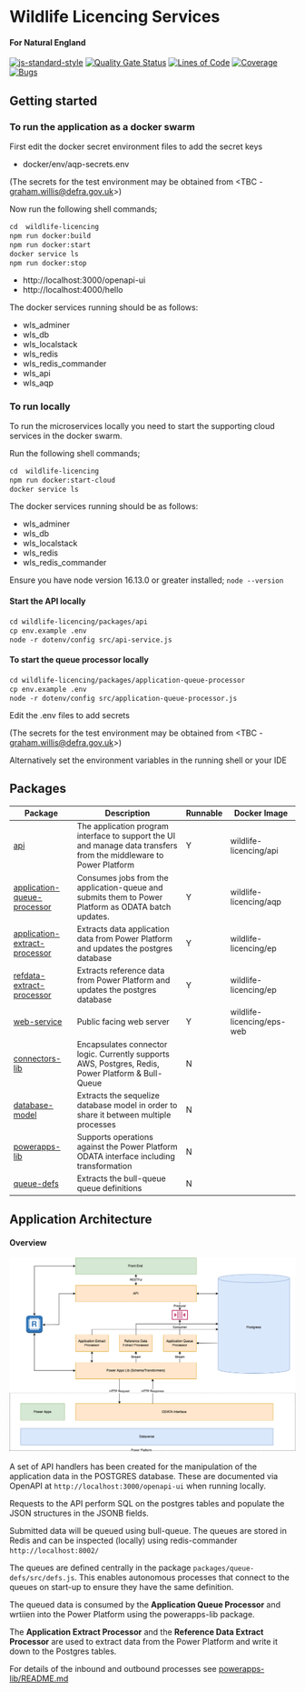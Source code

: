 # Wildlife Licencing Services

#### For Natural England

[![js-standard-style](https://img.shields.io/badge/code%20style-standard-brightgreen.svg)](http://standardjs.com)
[![Quality Gate Status](https://sonarcloud.io/api/project_badges/measure?project=DEFRA_wildlife-licencing&metric=alert_status)](https://sonarcloud.io/dashboard?id=DEFRA_wildlife-licencing)
[![Lines of Code](https://sonarcloud.io/api/project_badges/measure?project=DEFRA_wildlife-licencing&metric=ncloc)](https://sonarcloud.io/dashboard?id=DEFRA_wildlife-licencing)
[![Coverage](https://sonarcloud.io/api/project_badges/measure?project=DEFRA_wildlife-licencing&metric=coverage)](https://sonarcloud.io/dashboard?id=DEFRA_wildlife-licencing)
[![Bugs](https://sonarcloud.io/api/project_badges/measure?project=DEFRA_wildlife-licencing&metric=bugs)](https://sonarcloud.io/dashboard?id=DEFRA_wildlife-licencing)

## Getting started

### To run the application as a docker swarm

First edit the docker secret environment files to add the secret keys

- docker/env/aqp-secrets.env

(The secrets for the test environment may be obtained from <TBC - graham.willis@defra.gov.uk>)

Now run the following shell commands;

```shell
cd  wildlife-licencing
npm run docker:build
npm run docker:start
docker service ls
npm run docker:stop
```

- http://localhost:3000/openapi-ui
- http://localhost:4000/hello

The docker services running should be as follows:

- wls_adminer
- wls_db
- wls_localstack
- wls_redis
- wls_redis_commander
- wls_api
- wls_aqp

### To run locally

To run the microservices locally you need to start the supporting cloud services in the docker swarm.

Run the following shell commands;

```shell
cd  wildlife-licencing
npm run docker:start-cloud
docker service ls
```

The docker services running should be as follows:

- wls_adminer
- wls_db
- wls_localstack
- wls_redis
- wls_redis_commander

Ensure you have node version 16.13.0 or greater installed; `node --version`

#### Start the API locally

```shell
cd wildlife-licencing/packages/api
cp env.example .env
node -r dotenv/config src/api-service.js
```

#### To start the queue processor locally

```shell
cd wildlife-licencing/packages/application-queue-processor
cp env.example .env
node -r dotenv/config src/application-queue-processor.js
```

Edit the .env files to add secrets

(The secrets for the test environment may be obtained from <TBC - graham.willis@defra.gov.uk>)

Alternatively set the environment variables in the running shell or your IDE

## Packages

| Package | Description | Runnable | Docker Image |
| ----------- | ----------- | ----------- | ----------- |
| [api](packages/api) | The application program interface to support the UI and manage data transfers from the middleware to Power Platform | Y | wildlife-licencing/api |
| [application-queue-processor](packages/application-queue-processor) | Consumes jobs from the application-queue and submits them to Power Platform as ODATA batch updates. | Y | wildlife-licencing/aqp | 
| [application-extract-processor](packages/application-extract-processor) | Extracts data application data from Power Platform and updates the postgres database | Y | wildlife-licencing/ep | 
| [refdata-extract-processor](packages/refdata-extract-processor) | Extracts reference data from Power Platform and updates the postgres database | Y | wildlife-licencing/ep | 
| [web-service](packages/eps/web-service) | Public facing web server | Y | wildlife-licencing/eps-web |
| [connectors-lib](packages/connectors-lib) | Encapsulates connector logic. Currently supports AWS, Postgres, Redis, Power Platform & Bull-Queue | N | 
| [database-model](packages/database-model) | Extracts the sequelize database model in order to share it between multiple processes | N | 
| [powerapps-lib](packages/powerapps-lib) | Supports operations against the Power Platform ODATA interface including transformation | N | 
| [queue-defs](packages/queue-defs) | Extracts the bull-queue queue definitions | N | 

## Application Architecture 

#### Overview
![](./wls-system-stack.png)

A set of API handlers has been created for the manipulation of the application data in the POSTGRES database. These are
documented via OpenAPI at `http://localhost:3000/openapi-ui` when running locally.

Requests to the API perform SQL on the postgres tables and populate the JSON structures in the JSONB fields. 

Submitted data will be queued using bull-queue. The queues are stored in Redis and can be inspected (locally) using redis-commander `http://localhost:8002/`

The queues are defined centrally in the package ```packages/queue-defs/src/defs.js```. This enables autonomous processes
that connect to the queues on start-up to ensure they have the same definition.

The queued data is consumed by the __Application Queue Processor__ and wrtiien into the Power Platform using the powerapps-lib package.

The __Application Extract Processor__ and the __Reference Data Extract Processor__ are used to extract data from the Power Platform and write it down to the Postgres tables.

For details of the inbound and outbound processes see [powerapps-lib/README.md](packages/powerapps-lib/README.md)

